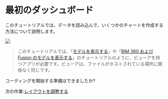 # 最初のダッシュボード

このチュートリアルでは、データを読み込んで、いくつかのチャートを作成する方法について説明します。 

![](_media/tutorials/run_sample_dashboard.gif)

> このチュートリアルでは、「[モデルを表示する](/ja-JP/tutorials/viewmodels.md)」や「[BIM 360 および Fusion のモデルを表示する](/ja-JP/tutorials/viewhubmodels.md)」のチュートリアルのように、ビューアを持つアプリが必要です。ビューアは、ファイルがホストされている場所に関係なく同じです。

コーディングを開始する準備はできましたか?

次の作業:[レイアウトを調整する](/ja-JP/viewer/dashboard/layout.md)